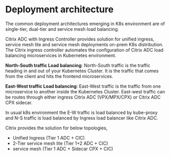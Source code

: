 # Deployment architecture

The common deployment architectures emerging in K8s environment are of single-tier, dual-tier and service mesh load balancing.

Citrix ADC with Ingress Controller provides solution for unified ingress, service mesh lite and service mesh deployments on-prem K8s distribution. The Citrix ingress controller automates the configuration of Citrix ADC load balancing microservices in Kubernetes environment.

**North-South traffic Load balancing**: North-South traffic is the traffic heading in and out of your Kubernetes Cluster. It is the traffic that comes from the client and hits the frontend microservices.

**East-West traffic Load balancing**: East-West traffic is the traffic from one microservice to another inside the Kubernetes Cluster. East-west traffic can be routes through either ingress Citrix ADC (VPX/MPX/CPX) or Citrix ADC CPX sidecar.

In usual k8s environment the E-W traffic is load balanced by kube-proxy and N-S traffic is load balanced by Ingress load balancer like Citrix ADC.

Citrix provides the solution for below topologies,
* Unified Ingress (Tier 1 ADC + CIC)
* 2-Tier service mesh lite (Tier 1+2 ADC + CIC)
* service mesh (Tier 1 ADC + Sidecar CPX + CIC)
